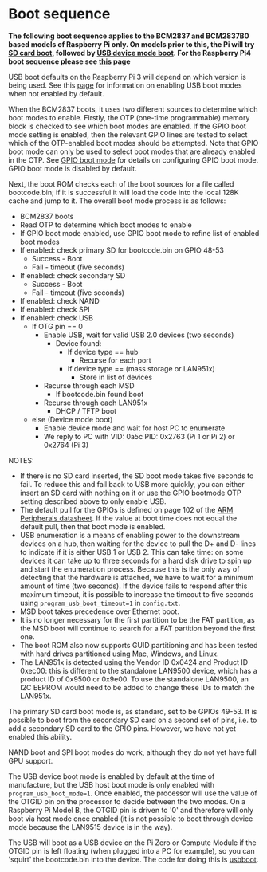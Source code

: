 # Boot sequence

**The following boot sequence applies to the BCM2837 and BCM2837B0 based models of Raspberry Pi only. On models prior to this, the Pi will try [SD card boot](sdcard.md), followed by [USB device mode boot](device.md). For the Raspberry Pi4 boot sequence please see [this](bootflow_2711.md) page**

USB boot defaults on the Raspberry Pi 3 will depend on which version is being used. See this [page](msd.md) for information on enabling USB boot modes when not enabled by default.

When the BCM2837 boots, it uses two different sources to determine which boot modes to enable. Firstly, the OTP (one-time programmable) memory block is checked to see which boot modes are enabled. If the GPIO boot mode setting is enabled, then the relevant GPIO lines are tested to select which of the OTP-enabled boot modes should be attempted. Note that GPIO boot mode can only be used to select boot modes that are already enabled in the OTP. See [GPIO boot mode](gpio.md) for details on configuring GPIO boot mode. GPIO boot mode is disabled by default.

Next, the boot ROM checks each of the boot sources for a file called bootcode.bin; if it is successful it will load the code into the local 128K cache and jump to it. The overall boot mode process is as follows:

* BCM2837 boots
* Read OTP to determine which boot modes to enable
* If GPIO boot mode enabled, use GPIO boot mode to refine list of enabled boot modes 
* If enabled: check primary SD for bootcode.bin on GPIO 48-53
    * Success - Boot
    * Fail - timeout (five seconds)
* If enabled: check secondary SD
    * Success - Boot
    * Fail - timeout (five seconds)
* If enabled: check NAND
* If enabled: check SPI
* If enabled: check USB
    * If OTG pin == 0 
        * Enable USB, wait for valid USB 2.0 devices (two seconds)
            * Device found:
                * If device type == hub
                    * Recurse for each port
                * If device type == (mass storage or LAN951x)
                    * Store in list of devices
        * Recurse through each MSD
            * If bootcode.bin found boot
        * Recurse through each LAN951x
            * DHCP / TFTP boot
    * else (Device mode boot)
        * Enable device mode and wait for host PC to enumerate
        * We reply to PC with VID: 0a5c PID: 0x2763 (Pi 1 or Pi 2) or 0x2764 (Pi 3)

NOTES: 

* If there is no SD card inserted, the SD boot mode takes five seconds to fail. To reduce this and fall back to USB more quickly, you can either insert an SD card with nothing on it or use the GPIO bootmode OTP setting described above to only enable USB.
* The default pull for the GPIOs is defined on page 102 of the [ARM Peripherals datasheet](https://datasheets.raspberrypi.org/bcm2835/bcm2835-peripherals.pdf). If the value at boot time does not equal the default pull, then that boot mode is enabled.
* USB enumeration is a means of enabling power to the downstream devices on a hub, then waiting for the device to pull the D+ and D- lines to indicate if it is either USB 1 or USB 2. This can take time: on some devices it can take up to three seconds for a hard disk drive to spin up and start the enumeration process. Because this is the only way of detecting that the hardware is attached, we have to wait for a minimum amount of time (two seconds). If the device fails to respond after this maximum timeout, it is possible to increase the timeout to five seconds using `program_usb_boot_timeout=1` in `config.txt`.
* MSD boot takes precedence over Ethernet boot.
* It is no longer necessary for the first partition to be the FAT partition, as the MSD boot will continue to search for a FAT partition beyond the first one.
* The boot ROM also now supports GUID partitioning and has been tested with hard drives partitioned using Mac, Windows, and Linux.
* The LAN951x is detected using the Vendor ID 0x0424 and Product ID 0xec00: this is different to the standalone LAN9500 device, which has a product ID of 0x9500 or 0x9e00.  To use the standalone LAN9500, an I2C EEPROM would need to be added to change these IDs to match the LAN951x.

The primary SD card boot mode is, as standard, set to be GPIOs 49-53. It is possible to boot from the secondary SD card on a second set of pins, i.e. to add a secondary SD card to the GPIO pins. However, we have not yet enabled this ability.

NAND boot and SPI boot modes do work, although they do not yet have full GPU support.

The USB device boot mode is enabled by default at the time of manufacture, but the USB host boot mode is only enabled with `program_usb_boot_mode=1`. Once enabled, the processor will use the value of the OTGID pin on the processor to decide between the two modes. On a Raspberry Pi Model B, the OTGID pin is driven to '0' and therefore will only boot via host mode once enabled (it is not possible to boot through device mode because the LAN9515 device is in the way).

The USB will boot as a USB device on the Pi Zero or Compute Module if the OTGID pin is left floating (when plugged into a PC for example), so you can 'squirt' the bootcode.bin into the device. The code for doing this is [usbboot](https://github.com/raspberrypi/usbboot).

